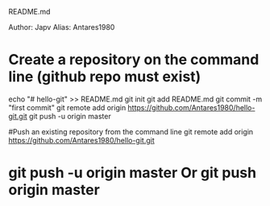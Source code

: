 README.md

Author: Japv
Alias: Antares1980
# Create a repository on the command line (github repo must exist)
echo "# hello-git" >> README.md
git init
git add README.md
git commit -m "first commit"
git remote add origin https://github.com/Antares1980/hello-git.git
git push -u origin master

#Push an existing repository from the command line
git remote add origin https://github.com/Antares1980/hello-git.git

   git push -u origin master
      Or
   git push origin master
==================================================================

